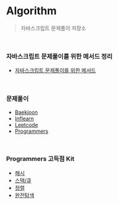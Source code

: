 # Algorithm

> 자바스크립트 문제풀이 저장소

<br>

### 자바스크립트 문제풀이를 위한 메서드 정리

- [자바스크립트 문제풀이를 위한 메서드](https://github.com/hyunwoome/algorithm/tip/tip.md)

<br>

### 문제풀이

- [Baekjoon](https://github.com/hyunwoome/algorithm/tree/main/baekjoon)
- [Inflearn](https://github.com/hyunwoome/algorithm/tree/main/inflearn)
- [Leetcode](https://github.com/hyunwoome/algorithm/tree/main/leetcode)
- [Programmers](https://github.com/hyunwoome/algorithm/tree/main/programmers)

<br>

### Programmers 고득점 Kit

- [해시](https://github.com/hyunwoome/algorithm/tree/main/programmers_kit/Hash)
- [스택/큐](https://github.com/hyunwoome/algorithm/tree/main/programmers_kit/Stack_Queue)
- [정렬](https://github.com/hyunwoome/algorithm/tree/main/programmers_kit/Sort)
- [완전탐색](https://github.com/hyunwoome/algorithm/tree/main/programmers_kit/BF)
